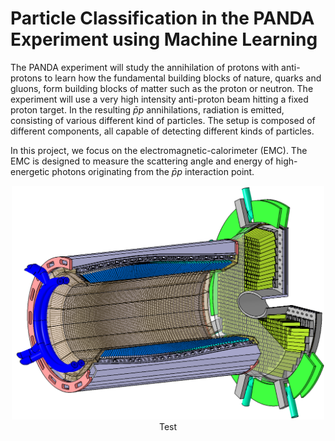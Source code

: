# Particle Classification in the PANDA Experiment using Machine Learning

The PANDA experiment will study the annihilation of protons with anti-protons to learn how the fundamental building blocks of nature, quarks and gluons, form building blocks of matter such as the proton or neutron. The experiment will use a very high intensity anti-proton beam hitting a fixed proton target. In the resulting $\bar{p}p$ annihilations, radiation is emitted, consisting of various different kind of particles. The setup is composed of different components, all capable of detecting different kinds of particles. 

In this project, we focus on the electromagnetic-calorimeter (EMC). The EMC is designed to measure the scattering angle and energy of high-energetic photons originating from the $\bar{p}p$ interaction point. 

<div align="center">
    <img src="/images/emc_panda.png" alt="Electromagnetic Calorimeter" width="500"/>
</div>
<div style="text-align: center;" markdown="1">Test</div>

